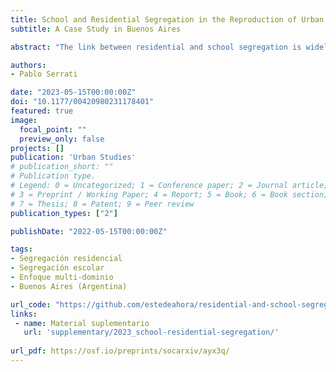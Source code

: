 ```yaml
---
title: School and Residential Segregation in the Reproduction of Urban Segregation
subtitle: A Case Study in Buenos Aires

abstract: "The link between residential and school segregation is widely recognized as a key to explaining urban inequalities. However, most studies have focused on countries of the global north. This paper outlines to identify to what extent residential segregation explains secondary school segregation in Buenos Aires (Argentina). Based on linear programming methods, the study proposes a hypothetical assignment model of pupils to compare whit real school composition. Using a decompose method to analyze the differences in segregation indices, this paper finds that in a residential context with low segregation but high social inequalities, school segregation is a social mechanism that allows maintaining spaces for differentiation and distancing between groups. The potential of a multi-domain approach to segregation lies in allowing us to understand how these domains work in an articulated and complex way reinforcing urban segregation."

authors:
- Pablo Serrati

date: "2023-05-15T00:00:00Z"
doi: "10.1177/00420980231178401"
featured: true
image:
  focal_point: ""
  preview_only: false
projects: []
publication: 'Urban Studies'
# publication_short: ""
# Publication type.
# Legend: 0 = Uncategorized; 1 = Conference paper; 2 = Journal article;
# 3 = Preprint / Working Paper; 4 = Report; 5 = Book; 6 = Book section;
# 7 = Thesis; 8 = Patent; 9 = Peer review
publication_types: ["2"]

publishDate: "2022-05-15T00:00:00Z"

tags:
- Segregación residencial
- Segregación escolar
- Enfoque multi-dominio
- Buenos Aires (Argentina)

url_code: "https://github.com/estedeahora/residential-and-school-segregation"
links:
 - name: Material suplementario
   url: 'supplementary/2023_school-residential-segregation/'
   
url_pdf: https://osf.io/preprints/socarxiv/ayx3q/
---
```

